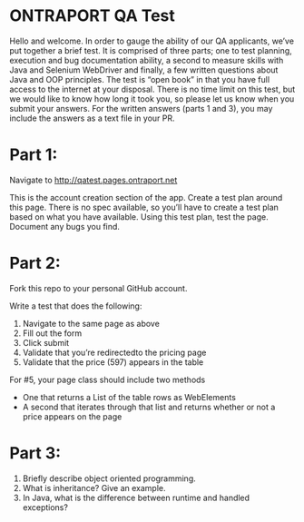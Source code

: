 # ONTRAPORT QA Test

Hello and welcome. In order to gauge the ability of our QA applicants, we’ve put together a brief test. It is comprised of three parts; one to test planning, execution and bug documentation ability, a second to measure skills with Java and Selenium WebDriver and finally, a few written questions about Java and OOP principles. The test is “open book” in that you have full access to the internet at your disposal. There is no time limit on this test, but we would like to know how long it took you, so please let us know when you submit your answers. For the written answers (parts 1 and 3), you may include the answers as a text file in your PR.

# Part 1:
Navigate to http://qatest.pages.ontraport.net

This is the account creation section of the app. Create a test plan around this page. There is no spec available, so you’ll have to create a test plan based on what you have available.
Using this test plan, test the page. Document any bugs you find.

# Part 2:
Fork this repo to your personal GitHub account.

Write a test that does the following:

1. Navigate to the same page as above
2. Fill out the form
3. Click submit
4. Validate that you’re redirectedto the pricing page
5. Validate that the price (597) appears in the table

For #5, your page class should include two methods
* One that returns a List of the table rows as WebElements
* A second that iterates through that list and returns whether or not a price appears on the page

# Part 3:
1. Briefly describe object oriented programming.
2. What is inheritance? Give an example.
3. In Java, what is the difference between runtime and handled exceptions?
